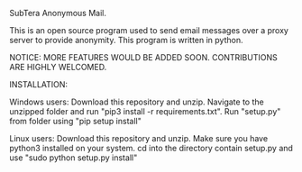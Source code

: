 SubTera Anonymous Mail.

This is an open source program used to send email messages over a proxy server to provide
anonymity. This program is written in python.

NOTICE: MORE FEATURES WOULD BE ADDED SOON. CONTRIBUTIONS ARE HIGHLY WELCOMED.

INSTALLATION:

Windows users:
    Download this repository and unzip.
    Navigate to the unzipped folder and run "pip3 install -r requirements.txt".
    Run "setup.py" from folder using "pip setup install"

Linux users:
    Download this repository and unzip.
    Make sure you have python3 installed on your system.
    cd into the directory contain setup.py and use "sudo python setup.py install"
